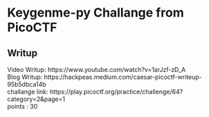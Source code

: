<h1><b>Keygenme-py</b> Challange from PicoCTF</h1>
<h2>Writup</h2>
Video Writup: https://www.youtube.com/watch?v=1arJzf-zD_A <br>
Blog Writup: https://hackpeas.medium.com/caesar-picoctf-writeup-95b5dbca14b<br>
challange link: https://play.picoctf.org/practice/challenge/64?category=2&page=1 <br>
points : 30
